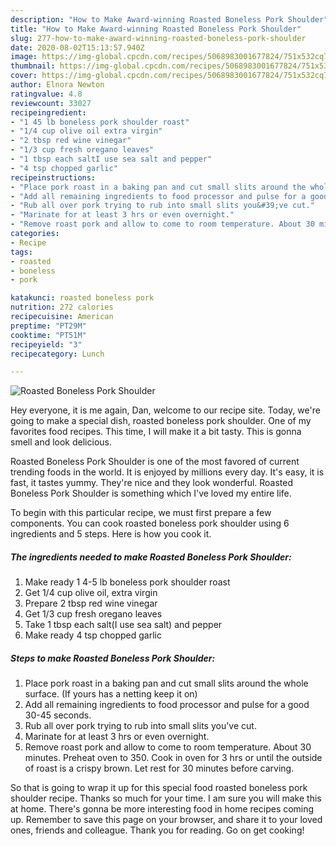 ```yaml
---
description: "How to Make Award-winning Roasted Boneless Pork Shoulder"
title: "How to Make Award-winning Roasted Boneless Pork Shoulder"
slug: 277-how-to-make-award-winning-roasted-boneless-pork-shoulder
date: 2020-08-02T15:13:57.940Z
image: https://img-global.cpcdn.com/recipes/5068983001677824/751x532cq70/roasted-boneless-pork-shoulder-recipe-main-photo.jpg
thumbnail: https://img-global.cpcdn.com/recipes/5068983001677824/751x532cq70/roasted-boneless-pork-shoulder-recipe-main-photo.jpg
cover: https://img-global.cpcdn.com/recipes/5068983001677824/751x532cq70/roasted-boneless-pork-shoulder-recipe-main-photo.jpg
author: Elnora Newton
ratingvalue: 4.8
reviewcount: 33027
recipeingredient:
- "1 45 lb boneless pork shoulder roast"
- "1/4 cup olive oil extra virgin"
- "2 tbsp red wine vinegar"
- "1/3 cup fresh oregano leaves"
- "1 tbsp each saltI use sea salt and pepper"
- "4 tsp chopped garlic"
recipeinstructions:
- "Place pork roast in a baking pan and cut small slits around the whole surface. (If yours has  a netting keep it on)"
- "Add all remaining ingredients to food processor and pulse for a good 30-45 seconds."
- "Rub all over pork trying to rub into small slits you&#39;ve cut."
- "Marinate for at least 3 hrs or even overnight."
- "Remove roast pork and allow to come to room temperature. About 30 minutes. Preheat oven to 350. Cook in oven for 3 hrs or until the outside of roast is a crispy brown. Let rest for 30 minutes before carving."
categories:
- Recipe
tags:
- roasted
- boneless
- pork

katakunci: roasted boneless pork 
nutrition: 272 calories
recipecuisine: American
preptime: "PT29M"
cooktime: "PT51M"
recipeyield: "3"
recipecategory: Lunch

---
```



![Roasted Boneless Pork Shoulder](https://img-global.cpcdn.com/recipes/5068983001677824/751x532cq70/roasted-boneless-pork-shoulder-recipe-main-photo.jpg)

Hey everyone, it is me again, Dan, welcome to our recipe site. Today, we're going to make a special dish, roasted boneless pork shoulder. One of my favorites food recipes. This time, I will make it a bit tasty. This is gonna smell and look delicious.

Roasted Boneless Pork Shoulder is one of the most favored of current trending foods in the world. It is enjoyed by millions every day. It's easy, it is fast, it tastes yummy. They're nice and they look wonderful. Roasted Boneless Pork Shoulder is something which I've loved my entire life.




To begin with this particular recipe, we must first prepare a few components. You can cook roasted boneless pork shoulder using 6 ingredients and 5 steps. Here is how you cook it.

<!--inarticleads1-->

##### The ingredients needed to make Roasted Boneless Pork Shoulder:

1. Make ready 1 4-5 lb boneless pork shoulder roast
1. Get 1/4 cup olive oil, extra virgin
1. Prepare 2 tbsp red wine vinegar
1. Get 1/3 cup fresh oregano leaves
1. Take 1 tbsp each salt(I use sea salt) and pepper
1. Make ready 4 tsp chopped garlic




<!--inarticleads2-->

##### Steps to make Roasted Boneless Pork Shoulder:

1. Place pork roast in a baking pan and cut small slits around the whole surface. (If yours has  a netting keep it on)
1. Add all remaining ingredients to food processor and pulse for a good 30-45 seconds.
1. Rub all over pork trying to rub into small slits you&#39;ve cut.
1. Marinate for at least 3 hrs or even overnight.
1. Remove roast pork and allow to come to room temperature. About 30 minutes. Preheat oven to 350. Cook in oven for 3 hrs or until the outside of roast is a crispy brown. Let rest for 30 minutes before carving.




So that is going to wrap it up for this special food roasted boneless pork shoulder recipe. Thanks so much for your time. I am sure you will make this at home. There's gonna be more interesting food in home recipes coming up. Remember to save this page on your browser, and share it to your loved ones, friends and colleague. Thank you for reading. Go on get cooking!
